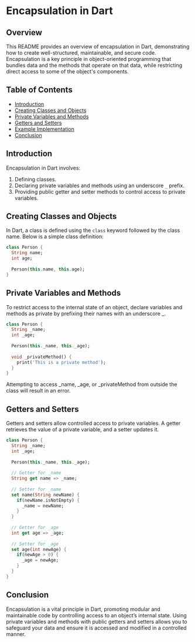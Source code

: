 # Encapsulation in Dart

## Overview

This README provides an overview of encapsulation in Dart, demonstrating how to create well-structured, maintainable, and secure code. Encapsulation is a key principle in object-oriented programming that bundles data and the methods that operate on that data, while restricting direct access to some of the object's components.

## Table of Contents

- [Introduction](#introduction)
- [Creating Classes and Objects](#creating-classes-and-objects)
- [Private Variables and Methods](#private-variables-and-methods)
- [Getters and Setters](#getters-and-setters)
- [Example Implementation](#example-implementation)
- [Conclusion](#conclusion)

## Introduction

Encapsulation in Dart involves:
1. Defining classes.
2. Declaring private variables and methods using an underscore `_` prefix.
3. Providing public getter and setter methods to control access to private variables.

## Creating Classes and Objects

In Dart, a class is defined using the `class` keyword followed by the class name. Below is a simple class definition:

```dart
class Person {
  String name;
  int age;
  
  Person(this.name, this.age);
}
```

## Private Variables and Methods
To restrict access to the internal state of an object, declare variables and methods as private by prefixing their names with an underscore _.

```dart
class Person {
  String _name;
  int _age;
  
  Person(this._name, this._age);
  
  void _privateMethod() {
    print('This is a private method');
  }
}
```
Attempting to access _name, _age, or _privateMethod from outside the class will result in an error.

## Getters and Setters
Getters and setters allow controlled access to private variables. A getter retrieves the value of a private variable, and a setter updates it.

```dart
class Person {
  String _name;
  int _age;
  
  Person(this._name, this._age);
  
  // Getter for _name
  String get name => _name;
  
  // Setter for _name
  set name(String newName) {
    if(newName.isNotEmpty) {
      _name = newName;
    }
  }
  
  // Getter for _age
  int get age => _age;
  
  // Setter for _age
  set age(int newAge) {
    if(newAge > 0) {
      _age = newAge;
    }
  }
}
```

## Conclusion
Encapsulation is a vital principle in Dart, promoting modular and maintainable code by controlling access to an object’s internal state. Using private variables and methods with public getters and setters allows you to safeguard your data and ensure it is accessed and modified in a controlled manner.
